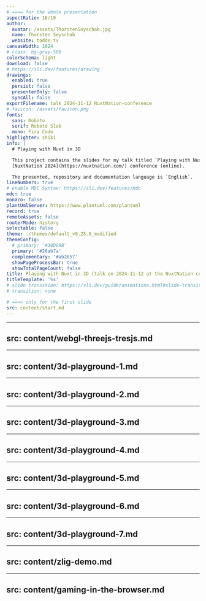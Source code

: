 ```yaml
---
# ==== for the whole presentation
aspectRatio: 16/10
author:
  avatar: /assets/ThorstenSeyschab.jpg
  name: Thorsten Seyschab
  website: todde.tv
canvasWidth: 1024
# class: bg-gray-500
colorSchema: light
download: false
# https://sli.dev/features/drawing
drawings:
  enabled: true
  persist: false
  presenterOnly: false
  syncAll: false
exportFilename: talk_2024-11-12_NuxtNation-conference
# favicon: /assets/favicon.png
fonts:
  sans: Roboto
  serif: Roboto Slab
  mono: Fira Code
highlighter: shiki
info: |
  # Playing with Nuxt in 3D

  This project contains the slides for my talk titled `Playing with Nuxt in 3D` on 2024-11-12 at the
  [NuxtNation 2024](https://nuxtnation.com/) conference (online).

  The presented, repository and documentation language is `English`.
lineNumbers: true
# enable MDC Syntax: https://sli.dev/features/mdc
mdc: true
monaco: false
plantUmlServer: https://www.plantuml.com/plantuml
record: true
remoteAssets: false
routerMode: history
selectable: false
theme: ./themes/default_v0.25.0_modified
themeConfig:
  # primary: '#30D09B'
  primary: '#26ab7a'
  complementary: '#ab2657'
  showPageProcessBar: true
  showTotalPageCount: false
title: Playing with Nuxt in 3D (talk on 2024-11-12 at the NuxtNation conference (online))
titleTemplate: '%s'
# slide transition: https://sli.dev/guide/animations.html#slide-transitions
# transition: none

# ==== only for the first slide
src: content/start.md
---
```


---
src: content/webgl-threejs-tresjs.md
---

---
src: content/3d-playground-1.md
---

---
src: content/3d-playground-2.md
---

---
src: content/3d-playground-3.md
---

---
src: content/3d-playground-4.md
---

---
src: content/3d-playground-5.md
---

---
src: content/3d-playground-6.md
---

---
src: content/3d-playground-7.md
---

---
src: content/zlig-demo.md
---

---
src: content/gaming-in-the-browser.md
---
